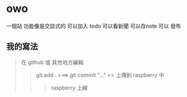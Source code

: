 # owo
一個站 功能像是交談式的
可以加入 todo
可以看新聞
可以存note
可以 發布 

## 我的寫法
> 在 github 或 其他地方編輯
>> git add .  ===> git commit "..."
<< 上傳到 raspberry 中
>>> raspberry 上線
